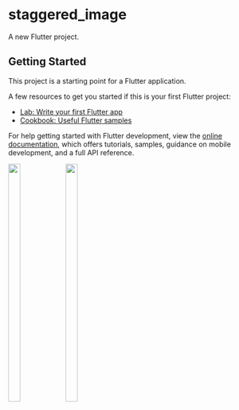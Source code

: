 # staggered_image

A new Flutter project.

## Getting Started

This project is a starting point for a Flutter application.

A few resources to get you started if this is your first Flutter project:

- [Lab: Write your first Flutter app](https://docs.flutter.dev/get-started/codelab)
- [Cookbook: Useful Flutter samples](https://docs.flutter.dev/cookbook)

For help getting started with Flutter development, view the
[online documentation](https://docs.flutter.dev/), which offers tutorials,
samples, guidance on mobile development, and a full API reference.


<p float="center">

  <img src="https://user-images.githubusercontent.com/116253924/227116676-8c7e8aaa-c185-4e1c-af0b-c2b80d413478.png" width=22% height=35%>



 <img src="https://user-images.githubusercontent.com/116253924/227116685-f239de0e-f20a-449e-91d5-ca0f0f2d27af.png" width=22% height=35%>
  

<!--   
 

  <img src="https://user-images.githubusercontent.com/116253924/225078062-0edff514-36e6-4c72-a6d4-31000d158121.png" width=22% height=35%>
  
  <img src="https://user-images.githubusercontent.com/115551640/214288047-3ab7b6b1-2ae9-4f74-9a04-42f4fb88a063.png" width=22% height=35%>
  -->


  </p>
  
